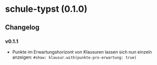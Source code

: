 # schule-typst (0.1.0)


## Changelog

### v0.1.1

- Punkte im Erwartungshorizont von Klausuren lassen sich nun einzeln anzeigen: `#show: klausur.with(punkte-pro-erwartung: true)`
